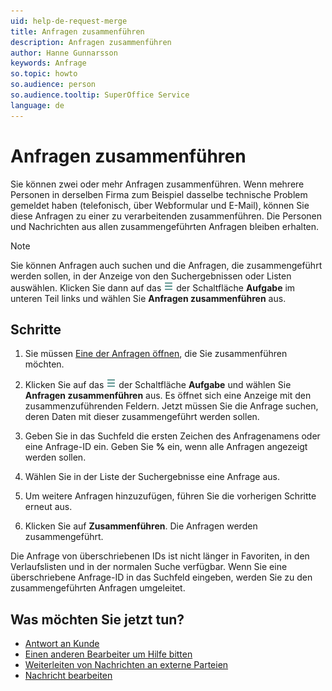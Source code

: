 ```yaml
---
uid: help-de-request-merge
title: Anfragen zusammenführen
description: Anfragen zusammenführen
author: Hanne Gunnarsson
keywords: Anfrage
so.topic: howto
so.audience: person
so.audience.tooltip: SuperOffice Service
language: de
---
```


# Anfragen zusammenführen

Sie können zwei oder mehr Anfragen zusammenführen. Wenn mehrere Personen in derselben Firma zum Beispiel dasselbe technische Problem gemeldet haben (telefonisch, über Webformular und E-Mail), können Sie diese Anfragen zu einer zu verarbeitenden zusammenführen. Die Personen und Nachrichten aus allen zusammengeführten Anfragen bleiben erhalten.

> [!NOTE]
> Sie können Anfragen auch suchen und die Anfragen, die zusammengeführt werden sollen, in der Anzeige von den Suchergebnissen oder Listen auswählen. Klicken Sie dann auf das ![Symbol][img1] der Schaltfläche **Aufgabe** im unteren Teil links und wählen Sie **Anfragen zusammenführen** aus.

## Schritte

1. Sie müssen [Eine der Anfragen öffnen][1], die Sie zusammenführen möchten.

1. Klicken Sie auf das ![Symbol][img1] der Schaltfläche **Aufgabe** und wählen Sie **Anfragen zusammenführen** aus. Es öffnet sich eine Anzeige mit den zusammenzuführenden Feldern. Jetzt müssen Sie die Anfrage suchen, deren Daten mit dieser zusammengeführt werden sollen.

1. Geben Sie in das Suchfeld die ersten Zeichen des Anfragenamens oder eine Anfrage-ID ein. Geben Sie **%** ein, wenn alle Anfragen angezeigt werden sollen.

1. Wählen Sie in der Liste der Suchergebnisse eine Anfrage aus.

1. Um weitere Anfragen hinzuzufügen, führen Sie die vorherigen Schritte erneut aus.

1. Klicken Sie auf **Zusammenführen**. Die Anfragen werden zusammengeführt.

Die Anfrage von überschriebenen IDs ist nicht länger in Favoriten, in den Verlaufslisten und in der normalen Suche verfügbar. Wenn Sie eine überschriebene Anfrage-ID in das Suchfeld eingeben, werden Sie zu den zusammengeführten Anfragen umgeleitet.

## Was möchten Sie jetzt tun?

* [Antwort an Kunde][3]
* [Einen anderen Bearbeiter um Hilfe bitten][4]
* [Weiterleiten von Nachrichten an externe Parteien][5]
* [Nachricht bearbeiten][2]

<!-- Referenced links -->
[1]: ../index.md#open
[2]: edit-message.md
[3]: reply.md
[4]: transfer.md
[5]: forward.md

<!-- Referenced images -->
[img1]: ../../../../media/icons/btn-menu.png
